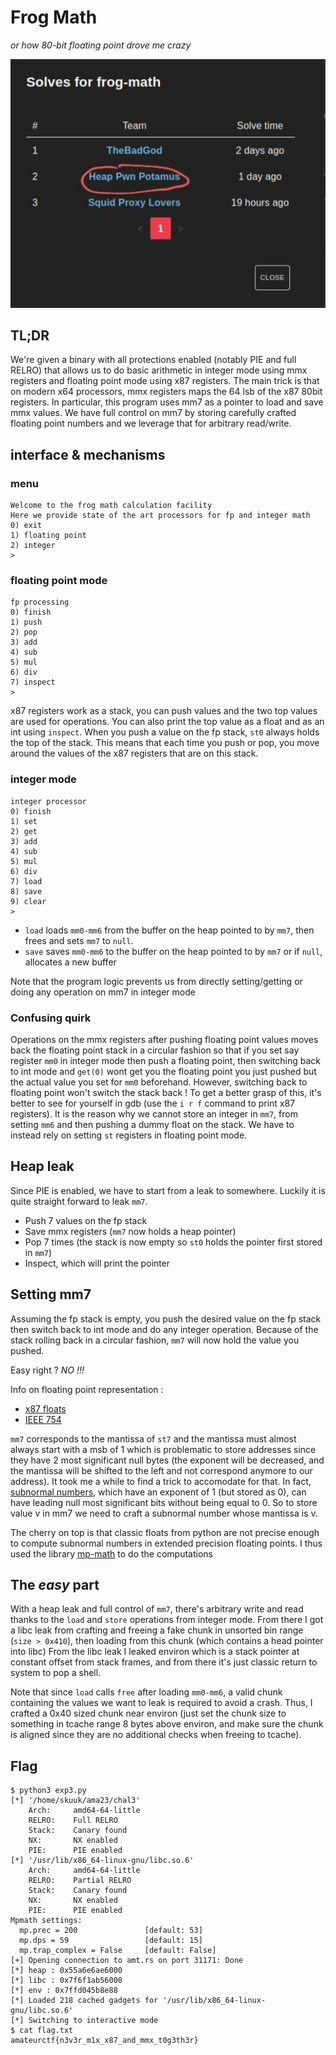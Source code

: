 # Frog Math
*or how  80-bit floating point drove me crazy*

![](https://github.com/5kuuk/CTF-writeups/blob/main/amateurs-2023/frogmath/solves.jpg)

## TL;DR
We're given a binary with all protections enabled (notably PIE and full RELRO) that allows us to do basic arithmetic in integer mode using mmx registers and floating point mode using x87 registers. The main trick is that on modern x64 processors, mmx registers maps the 64 lsb of the x87 80bit registers. In particular, this program uses mm7 as a pointer to load and save mmx values. We have full control on mm7 by storing carefully crafted floating point numbers and we leverage that for arbitrary read/write.

## interface & mechanisms
### menu
```
Welcome to the frog math calculation facility
Here we provide state of the art processors for fp and integer math
0) exit
1) floating point
2) integer
>
```
### floating point mode
```
fp processing
0) finish
1) push
2) pop
3) add
4) sub
5) mul
6) div
7) inspect
> 
```
x87 registers work as a stack, you can push values and the two top values are used for operations. You can also print the top value as a float and as an int using `inspect`.
When you push a value on the fp stack, `st0` always holds the top of the stack. This means that each time you push or pop, you move around the values of the x87 registers that are on this stack.

### integer mode
```
integer processor
0) finish
1) set
2) get
3) add
4) sub
5) mul
6) div
7) load
8) save
9) clear
> 
```
- `load` loads `mm0-mm6` from the buffer on the heap pointed to by `mm7`, then frees and sets `mm7` to `null`.
- `save` saves `mm0-mm6` to the buffer on the heap pointed to by `mm7` or if `null`, allocates a new buffer

Note that the program logic prevents us from directly setting/getting or doing any operation on mm7 in integer mode

### Confusing quirk
Operations on the mmx registers after pushing floating point values moves back the floating point stack in a circular fashion so that if you set say register `mm0` in integer mode then push a floating point, then switching back to int mode and `get(0)` wont get you the floating point you just pushed but the actual value you set for `mm0` beforehand. However, switching back to floating point won't switch the stack back ! To get a better grasp of this, it's better to see for yourself in gdb (use the `i r f` command to print x87 registers). It is the reason why we cannot store an integer in `mm7`, from setting `mm6` and then pushing a dummy float on the stack. We have to instead rely on setting `st` registers in floating point mode.

## Heap leak
Since PIE is enabled, we have to start from a leak to somewhere. Luckily it is quite straight forward to leak `mm7`.
- Push 7 values on the fp stack
- Save mmx registers (`mm7` now holds a heap pointer)
- Pop 7 times (the stack is now empty so `st0` holds the pointer first stored in `mm7`)
- Inspect, which will print the pointer

## Setting mm7
Assuming the fp stack is empty, you push the desired value on the fp stack then switch back to int mode and do any integer operation. Because of the stack rolling back in a circular fashion, `mm7` will now hold the value you pushed. 

Easy right ? *NO !!!*

Info on floating point representation : 
- [x87 floats]([https://en.wikipedia.org/wiki/Extended_precision](https://en.wikipedia.org/wiki/Extended_precision#x86_extended_precision_format))
- [IEEE 754](https://en.wikipedia.org/wiki/IEEE_754)

`mm7` corresponds to the mantissa of `st7` and the mantissa must almost always start with a msb of 1 which is problematic to store addresses since they have 2 most significant null bytes (the exponent will be decreased, and the mantissa will be shifted to the left and not correspond anymore to our address). It took me a while to find a trick to accomodate for that. In fact, [subnormal numbers](https://en.wikipedia.org/wiki/Subnormal_number), which have an exponent of 1 (but stored as 0), can have leading null most significant bits without being equal to 0. So to store value v in mm7 we need to craft a subnormal number whose mantissa is v.

The cherry on top is that classic floats from python are not precise enough to compute subnormal numbers in extended precision floating points. I thus used the library [mp-math](https://mpmath.org/) to do the computations

## The *easy* part
With a heap leak and full control of `mm7`,  there's arbitrary write and read thanks to the `load` and `store` operations from integer mode.
From there I got a libc leak from crafting and freeing a fake chunk in unsorted bin range (`size > 0x410`), then loading from this chunk (which contains a head pointer into libc)
From the libc leak I leaked environ which is a stack pointer at constant offset from stack frames, and from there it's just classic return to system to pop a shell.

Note that since `load` calls `free` after loading `mm0-mm6`, a valid chunk containing the values we want to leak is required to avoid a crash. Thus, I crafted a 0x40 sized chunk near environ (just set the chunk size to something in tcache range 8 bytes above environ, and make sure the chunk is aligned since they are no additional checks when freeing to tcache).

## Flag
```
$ python3 exp3.py      
[*] '/home/skuuk/ama23/chal3'
    Arch:     amd64-64-little
    RELRO:    Full RELRO
    Stack:    Canary found
    NX:       NX enabled
    PIE:      PIE enabled
[*] '/usr/lib/x86_64-linux-gnu/libc.so.6'
    Arch:     amd64-64-little
    RELRO:    Partial RELRO
    Stack:    Canary found
    NX:       NX enabled
    PIE:      PIE enabled
Mpmath settings:
  mp.prec = 200               [default: 53]
  mp.dps = 59                 [default: 15]
  mp.trap_complex = False     [default: False]
[+] Opening connection to amt.rs on port 31171: Done
[*] heap : 0x55a6e6ae6000
[*] libc : 0x7f6f1ab56000
[*] env : 0x7ffd045b8e88
[*] Loaded 218 cached gadgets for '/usr/lib/x86_64-linux-gnu/libc.so.6'
[*] Switching to interactive mode
$ cat flag.txt
amateurctf{n3v3r_m1x_x87_and_mmx_t0g3th3r}
```
